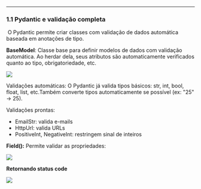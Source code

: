   
___
### **1.1 Pydantic e validação completa**

 O Pydantic permite criar classes com validação de dados automática baseada em anotações de tipo.

**BaseModel**: Classe base para definir modelos de dados com validação automática. Ao herdar dela, seus atributos são automaticamente verificados quanto ao tipo, obrigatoriedade, etc.  

![](https://lh7-rt.googleusercontent.com/docsz/AD_4nXe3kLWjpvO57LRpg-VtM4mQLxGogPIUh0bxbLzwzKp86sDPLZhDVu67SKU-PV_YweDW_JqB7CJeb1Dr9U_bn2k84t1SuuV_HvExu2q8cyrJ0vKX16VLnp5fogZUUx4-e56whNIIug?key=jnfZcvbkf1zKPUZCAbeT6ysv)

Validações automáticas: O Pydantic já valida tipos básicos: str, int, bool, float, list, etc.Também converte tipos automaticamente se possível (ex: "25" → 25).

  

Validações prontas: 

- EmailStr: valida e-mails
- HttpUrl: valida URLs
- PositiveInt, NegativeInt: restringem sinal de inteiros

**Field():** Permite validar as propriedades:

![](https://lh7-rt.googleusercontent.com/docsz/AD_4nXehyP_RCVy118OkxWW-z8oC3Jq9ZXcu5NHqsIi2hVOFYeMjuwCLDCI8yX2VpEkBQr5hnFoCpbCmdo9Bl6MqUX8VJcBtm7C0IUH9pLlZTg6NXeGAyxmHXQ4j-bM_tZte5060oond?key=jnfZcvbkf1zKPUZCAbeT6ysv)

**Retornando status code**

![](https://lh7-rt.googleusercontent.com/docsz/AD_4nXeqqBe8RbHYSm4YaEpI7EZCFNdFfB5gc2vFr_nfDCAFEt3vH7SbaU87vKqWvfh5LqpS1xXE8Ki3WcdMREkW7NzteO2qYYlEqwUURIxdXtZMaMwu_y2mOBWDjgPYCz489Jm6y4DHVw?key=jnfZcvbkf1zKPUZCAbeT6ysv)

